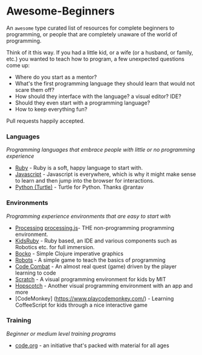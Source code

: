 
# Awesome-Beginners
An `awesome` type curated list of resources for complete beginners to programming, or
people that are completely unaware of the world of programming.

Think of it this way. If you had a little kid, or a wife (or a husband, or family, etc.) you wanted to teach how
to program, a few unexpected questions come up:

* Where do you start as a mentor?
* What's the first programming language they should learn that would not scare them off?
* How should they interface with the language? a visual editor? IDE?
* Should they even start with a programming language?
* How to keep everything fun?


Pull requests happily accepted.


### Languages
*Programming languages that embrace people with little or no programming experience*

* [Ruby](http://ruby-lang.org) - Ruby is a soft, happy language to start with.
* [Javascript](https://www.javascript.com/) - Javascript is everywhere, which is why it might make sense to learn and then jump into the browser for interactions.
* [Python (Turtle)](https://docs.python.org/2/library/turtle.html) - Turtle for Python. Thanks @rantav


### Environments
*Programming experience environments that are easy to start with*

* [Processing](https://processing.org/) [processing.js](http://processingjs.org/)- THE non-programming programming environment.
* [KidsRuby](http://kidsruby.com/) - Ruby based, an IDE and various components such as Robotics etc. for full immersion.
* [Bocko](https://github.com/mfikes/bocko) - Simple Clojure imperative graphics
* [Robots](https://github.com/npryce/robots) - A simple game to teach the basics of programming
* [Code Combat](http://codecombat.com/) - An almost real quest (game) driven by the player learning to code
* [Scratch](https://scratch.mit.edu/) - A visual programming environment for kids by MIT
* [Hopscotch](http://www.gethopscotch.com/) - Another visual programming environment with an app and more
* [CodeMonkey] (https://www.playcodemonkey.com/) - Learning CoffeeScript for kids through a nice interactive game




### Training
*Beginner or medium level training programs*

* [code.org](https://code.org/) - an initiative that's packed with material for all ages

